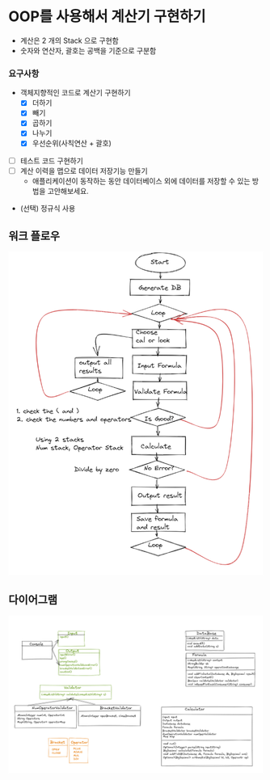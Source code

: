 # OOP를 사용해서 계산기 구현하기
- 계산은 2 개의 Stack 으로 구현함
- 숫자와 연산자, 괄호는 공백을 기준으로 구분함
### 요구사항
- 객체지향적인 코드로 계산기 구현하기
    - [x]  더하기
    - [x]  빼기
    - [x]  곱하기
    - [x]  나누기
    - [x]  우선순위(사칙연산 + 괄호)
- [ ]  테스트 코드 구현하기
- [ ]  계산 이력을 맵으로 데이터 저장기능 만들기
    - 애플리케이션이 동작하는 동안 데이터베이스 외에 데이터를 저장할 수 있는 방법을 고안해보세요.
- (선택) 정규식 사용




## 워크 플로우
![img.png](src/image/workflow.png)
## 다이어그램
![img.png](src/image/img.png)